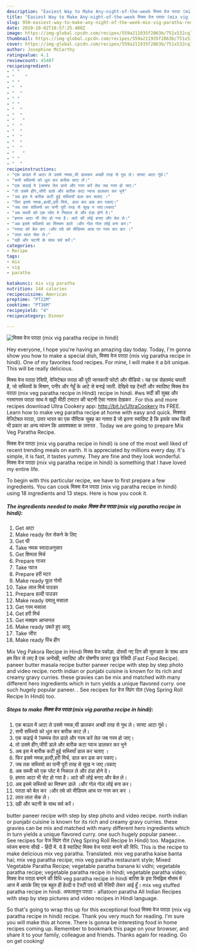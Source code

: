 ```yaml
---
description: "Easiest Way to Make Any-night-of-the-week मिक्स वेज पराठा (mix vig paratha recipe in hindi)"
title: "Easiest Way to Make Any-night-of-the-week मिक्स वेज पराठा (mix vig paratha recipe in hindi)"
slug: 950-easiest-way-to-make-any-night-of-the-week-mix-vig-paratha-recipe-in-hindi
date: 2020-10-02T16:57:25.408Z
image: https://img-global.cpcdn.com/recipes/559a211935f2863b/751x532cq70/मिक्स-वेज-पराठा-mix-vig-paratha-recipe-in-hindi-recipe-main-photo.jpg
thumbnail: https://img-global.cpcdn.com/recipes/559a211935f2863b/751x532cq70/मिक्स-वेज-पराठा-mix-vig-paratha-recipe-in-hindi-recipe-main-photo.jpg
cover: https://img-global.cpcdn.com/recipes/559a211935f2863b/751x532cq70/मिक्स-वेज-पराठा-mix-vig-paratha-recipe-in-hindi-recipe-main-photo.jpg
author: Josephine McCarthy
ratingvalue: 4.1
reviewcount: 45407
recipeingredient:
- " "
- "    "
- " "
- "  "
- "  "
- " "
- " "
- "  "
- "  "
- "   "
- "  "
- "  "
- "  "
- "  "
- "  "
- "   "
- " "
- "  "
recipeinstructions:
- "एक बाउल में आटा ले उसमे नमक,घी डालकर अच्छी तरह से गुथ ले। साफ्ट आटा गूंथे।"
- "सभी सब्जियो को धुल कर बारीक काट लें।"
- "एक कढाई मे 1चम्मच तेल डाले और गरम करें तेल जब गरम हो जाए।"
- "तो उसमे हींग,जीरी डाले और बारीक कटा प्याज डालकर कर भुने"
- "अब इस मे बारीक कटी हुई सब्जियाँ डाल कर चलाए ।"
- "फिर इसमे नमक,हल्दी,हरी मिर्च, डाल कर ढक कर पकाए।"
- "जब तक सब्जियो का पानी पूरी तरह से सूख न जाए।पकाए"
- "अब सब्जी को एक प्लेट मे निकाल ले और ठंडा होने दे।"
- "हमारा आटा भी सेट हो गया है। आटे की लोई बनाए और बेल ले।"
- "अब इसमे सब्जियो का मिश्चण डाले ।और गोल गोल लोई बना कर।"
- "पराठा को बेल कर ।और तवे को मीडियम आच पर गरम कर कर ।"
- "लाल लाल सेक ले।"
- "दही और चटनी के साथ सर्व करें।"
categories:
- Recipe
tags:
- mix
- vig
- paratha

katakunci: mix vig paratha 
nutrition: 144 calories
recipecuisine: American
preptime: "PT22M"
cooktime: "PT36M"
recipeyield: "4"
recipecategory: Dinner

---
```



![मिक्स वेज पराठा (mix vig paratha recipe in hindi)](https://img-global.cpcdn.com/recipes/559a211935f2863b/751x532cq70/मिक्स-वेज-पराठा-mix-vig-paratha-recipe-in-hindi-recipe-main-photo.jpg)

Hey everyone, I hope you're having an amazing day today. Today, I'm gonna show you how to make a special dish, मिक्स वेज पराठा (mix vig paratha recipe in hindi). One of my favorites food recipes. For mine, I will make it a bit unique. This will be really delicious.

मिक्स वेज पराठा रेसिपी, वेजिटेबल पराठा की पूरी जानकारी फोटो और वीडियो। यह एक सेहतमंद चपाती है, जो सब्जियों के मिश्रण, पनीर और गेहूँ के आटे से बनाई जाती. देखिये यह टेस्टी और स्वादिष्ट मिक्स वेज पराठा (mix veg paratha recipe in Hindi) recipe in hindi. #ws सर्दी की सुबह और गरमागरम पराठा साथ मे खट्टी मीठी टमाटर की चटनी ऐसा नाश्ता देखकर . For this and more recipes download Ultra Cookery app: http://bit.ly/UltraCookery Its FREE. Learn how to make veg paratha recipe at home with easy and quick. मिक्सड वेजिटेबल पराठा, उत्तर भारत का एक पौष्टिक सुबह का नाश्ता है जो इतना स्वादिष्ट है कि इसके साथ किसी भी प्रकार का अन्य व्यंजन कि आवश्यक्ता क ज़रुरत . Today we are going to prepare Mix Veg Paratha Recipe.

मिक्स वेज पराठा (mix vig paratha recipe in hindi) is one of the most well liked of recent trending meals on earth. It is appreciated by millions every day. It's simple, it is fast, it tastes yummy. They are fine and they look wonderful. मिक्स वेज पराठा (mix vig paratha recipe in hindi) is something that I have loved my entire life.


To begin with this particular recipe, we have to first prepare a few ingredients. You can cook मिक्स वेज पराठा (mix vig paratha recipe in hindi) using 18 ingredients and 13 steps. Here is how you cook it.

<!--inarticleads1-->

##### The ingredients needed to make मिक्स वेज पराठा (mix vig paratha recipe in hindi):

1. Get  आटा
1. Make ready  तेल सेकने के लिए
1. Get  घी
1. Take  नमक स्वादाअनुसार
1. Get  शिमला मिर्च
1. Prepare  गाजर
1. Take  प्याज
1. Prepare  हरी मटर
1. Make ready  फूल गोभी
1. Take  लाल मिर्च पाउडर
1. Prepare  हल्दी पाउडर
1. Make ready  दमालू मसाला
1. Get  गरम मसाला
1. Get  हरी मिर्च
1. Get  मक्खन आप्सनल
1. Make ready  उबले हुए आलू
1. Take  जीरा
1. Make ready  पिंच हीग


Mix Veg Pakora Recipe in Hindi मिक्स वेज पकोड़ा. दोस्तों नए दिन की सुरुआत के साथ आज हम फिर से लाए है एक अनोखी, स्वादिष्ट और पोषणीय फ़ास्ट फ़ूड रेसिपी (Fast Food Recipe). paneer butter masala recipe butter paneer recipe with step by step photo and video recipe. north indian or punjabi cuisine is known for its rich and creamy gravy curries. these gravies can be mix and matched with many different hero ingredients which in turn yields a unique flavored curry. one such hugely popular paneer. . See recipes for वेज स्प्रिंग रोल (Veg Spring Roll Recipe In Hindi) too. 

<!--inarticleads2-->

##### Steps to make मिक्स वेज पराठा (mix vig paratha recipe in hindi):

1. एक बाउल में आटा ले उसमे नमक,घी डालकर अच्छी तरह से गुथ ले। साफ्ट आटा गूंथे।
1. सभी सब्जियो को धुल कर बारीक काट लें।
1. एक कढाई मे 1चम्मच तेल डाले और गरम करें तेल जब गरम हो जाए।
1. तो उसमे हींग,जीरी डाले और बारीक कटा प्याज डालकर कर भुने
1. अब इस मे बारीक कटी हुई सब्जियाँ डाल कर चलाए ।
1. फिर इसमे नमक,हल्दी,हरी मिर्च, डाल कर ढक कर पकाए।
1. जब तक सब्जियो का पानी पूरी तरह से सूख न जाए।पकाए
1. अब सब्जी को एक प्लेट मे निकाल ले और ठंडा होने दे।
1. हमारा आटा भी सेट हो गया है। आटे की लोई बनाए और बेल ले।
1. अब इसमे सब्जियो का मिश्चण डाले ।और गोल गोल लोई बना कर।
1. पराठा को बेल कर ।और तवे को मीडियम आच पर गरम कर कर ।
1. लाल लाल सेक ले।
1. दही और चटनी के साथ सर्व करें।


butter paneer recipe with step by step photo and video recipe. north indian or punjabi cuisine is known for its rich and creamy gravy curries. these gravies can be mix and matched with many different hero ingredients which in turn yields a unique flavored curry. one such hugely popular paneer. . See recipes for वेज स्प्रिंग रोल (Veg Spring Roll Recipe In Hindi) too. Magazine. व्यंजन बनाना सीखें - हिंदी में. ये है स्वादिष्ट मिक्स वेज पराठा बनाने की विधि. This is the recipe to make delicious mix veg paratha. Translated. mix veg paratha kaise banta hai; mix veg paratha recipe; mix veg paratha restaurant style; Mixed Vegetable Paratha Recipe; vegetable paratha banane ki vidhi; vegetable paratha recipe; vegetable paratha recipe in hindi; vegetable paratha video; मिक्स वेज पराठा बनाने की विधि veg paratha recipe in hindi बारिश के इस रिमझिम मौसम में आज में आपके लिए एक बहुत ही हेल्दी व टेस्टी पराठे की रेसिपी लेकर आई हूँ। mix veg stuffed paratha recipe in hindi. अफलातून पराठा - aflatoon paratha All Indian Recipes with step by step pictures and video recipes in Hindi language. 

So that's going to wrap this up for this exceptional food मिक्स वेज पराठा (mix vig paratha recipe in hindi) recipe. Thank you very much for reading. I'm sure you will make this at home. There is gonna be interesting food in home recipes coming up. Remember to bookmark this page on your browser, and share it to your family, colleague and friends. Thanks again for reading. Go on get cooking!
